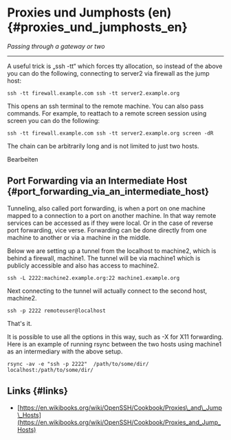 # Proxies und Jumphosts \(en\) {#proxies_und_jumphosts_en}

_Passing through a gateway or two_  


---

A useful trick is „ssh -tt“ which forces tty allocation, so instead of the above you can do the following, connecting to server2 via firewall as the jump host:

```
ssh -tt firewall.example.com ssh -tt server2.example.org
```

This opens an ssh terminal to the remote machine. You can also pass commands. For example, to reattach to a remote screen session using screen you can do the following:

```
ssh -tt firewall.example.com ssh -tt server2.example.org screen -dR
```

The chain can be arbitrarily long and is not limited to just two hosts.

Bearbeiten

## Port Forwarding via an Intermediate Host {#port_forwarding_via_an_intermediate_host}

Tunneling, also called port forwarding, is when a port on one machine mapped to a connection to a port on another machine. In that way remote services can be accessed as if they were local. Or in the case of reverse port forwarding, vice verse. Forwarding can be done directly from one machine to another or via a machine in the middle.

Below we are setting up a tunnel from the localhost to machine2, which is behind a firewall, machine1. The tunnel will be via machine1 which is publicly accessible and also has access to machine2.

```
ssh -L 2222:machine2.example.org:22 machine1.example.org
```

Next connecting to the tunnel will actually connect to the second host, machine2.

```
ssh -p 2222 remoteuser@localhost
```

That's it.

It is possible to use all the options in this way, such as -X for X11 forwarding. Here is an example of running rsync between the two hosts using machine1 as an intermediary with the above setup.

```
rsync -av -e "ssh -p 2222"  /path/to/some/dir/   localhost:/path/to/some/dir/
```



## Links {#links}

* [https://en.wikibooks.org/wiki/OpenSSH/Cookbook/Proxies\_and\_Jump\_Hosts](https://en.wikibooks.org/wiki/OpenSSH/Cookbook/Proxies_and_Jump_Hosts)



